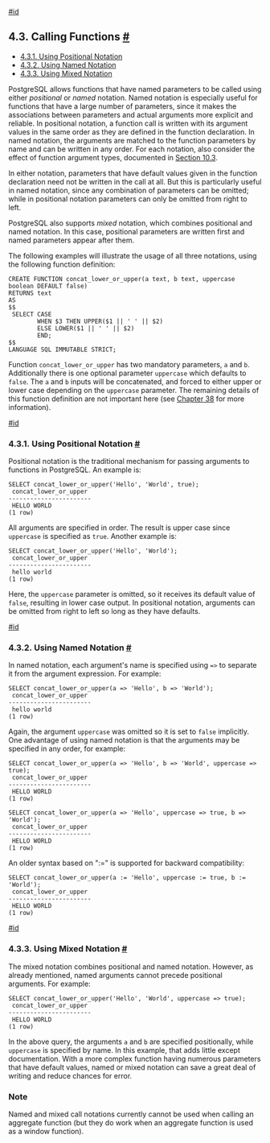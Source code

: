 [#id](#SQL-SYNTAX-CALLING-FUNCS)

## 4.3. Calling Functions [#](#SQL-SYNTAX-CALLING-FUNCS)

  * [4.3.1. Using Positional Notation](sql-syntax-calling-funcs#SQL-SYNTAX-CALLING-FUNCS-POSITIONAL)
  * [4.3.2. Using Named Notation](sql-syntax-calling-funcs#SQL-SYNTAX-CALLING-FUNCS-NAMED)
  * [4.3.3. Using Mixed Notation](sql-syntax-calling-funcs#SQL-SYNTAX-CALLING-FUNCS-MIXED)



PostgreSQL allows functions that have named parameters to be called using either *positional* or *named* notation. Named notation is especially useful for functions that have a large number of parameters, since it makes the associations between parameters and actual arguments more explicit and reliable. In positional notation, a function call is written with its argument values in the same order as they are defined in the function declaration. In named notation, the arguments are matched to the function parameters by name and can be written in any order. For each notation, also consider the effect of function argument types, documented in [Section 10.3](typeconv-func).

In either notation, parameters that have default values given in the function declaration need not be written in the call at all. But this is particularly useful in named notation, since any combination of parameters can be omitted; while in positional notation parameters can only be omitted from right to left.

PostgreSQL also supports *mixed* notation, which combines positional and named notation. In this case, positional parameters are written first and named parameters appear after them.

The following examples will illustrate the usage of all three notations, using the following function definition:

```
CREATE FUNCTION concat_lower_or_upper(a text, b text, uppercase boolean DEFAULT false)
RETURNS text
AS
$$
 SELECT CASE
        WHEN $3 THEN UPPER($1 || ' ' || $2)
        ELSE LOWER($1 || ' ' || $2)
        END;
$$
LANGUAGE SQL IMMUTABLE STRICT;
```

Function `concat_lower_or_upper` has two mandatory parameters, `a` and `b`. Additionally there is one optional parameter `uppercase` which defaults to `false`. The `a` and `b` inputs will be concatenated, and forced to either upper or lower case depending on the `uppercase` parameter. The remaining details of this function definition are not important here (see [Chapter 38](extend) for more information).

[#id](#SQL-SYNTAX-CALLING-FUNCS-POSITIONAL)

### 4.3.1. Using Positional Notation [#](#SQL-SYNTAX-CALLING-FUNCS-POSITIONAL)



Positional notation is the traditional mechanism for passing arguments to functions in PostgreSQL. An example is:

```
SELECT concat_lower_or_upper('Hello', 'World', true);
 concat_lower_or_upper
-----------------------
 HELLO WORLD
(1 row)
```

All arguments are specified in order. The result is upper case since `uppercase` is specified as `true`. Another example is:

```
SELECT concat_lower_or_upper('Hello', 'World');
 concat_lower_or_upper
-----------------------
 hello world
(1 row)
```

Here, the `uppercase` parameter is omitted, so it receives its default value of `false`, resulting in lower case output. In positional notation, arguments can be omitted from right to left so long as they have defaults.

[#id](#SQL-SYNTAX-CALLING-FUNCS-NAMED)

### 4.3.2. Using Named Notation [#](#SQL-SYNTAX-CALLING-FUNCS-NAMED)



In named notation, each argument's name is specified using `=>` to separate it from the argument expression. For example:

```
SELECT concat_lower_or_upper(a => 'Hello', b => 'World');
 concat_lower_or_upper
-----------------------
 hello world
(1 row)
```

Again, the argument `uppercase` was omitted so it is set to `false` implicitly. One advantage of using named notation is that the arguments may be specified in any order, for example:

```
SELECT concat_lower_or_upper(a => 'Hello', b => 'World', uppercase => true);
 concat_lower_or_upper
-----------------------
 HELLO WORLD
(1 row)

SELECT concat_lower_or_upper(a => 'Hello', uppercase => true, b => 'World');
 concat_lower_or_upper
-----------------------
 HELLO WORLD
(1 row)
```

An older syntax based on ":=" is supported for backward compatibility:

```
SELECT concat_lower_or_upper(a := 'Hello', uppercase := true, b := 'World');
 concat_lower_or_upper
-----------------------
 HELLO WORLD
(1 row)
```

[#id](#SQL-SYNTAX-CALLING-FUNCS-MIXED)

### 4.3.3. Using Mixed Notation [#](#SQL-SYNTAX-CALLING-FUNCS-MIXED)



The mixed notation combines positional and named notation. However, as already mentioned, named arguments cannot precede positional arguments. For example:

```
SELECT concat_lower_or_upper('Hello', 'World', uppercase => true);
 concat_lower_or_upper
-----------------------
 HELLO WORLD
(1 row)
```

In the above query, the arguments `a` and `b` are specified positionally, while `uppercase` is specified by name. In this example, that adds little except documentation. With a more complex function having numerous parameters that have default values, named or mixed notation can save a great deal of writing and reduce chances for error.

### Note

Named and mixed call notations currently cannot be used when calling an aggregate function (but they do work when an aggregate function is used as a window function).